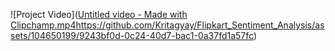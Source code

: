 ![Project Video]([Untitled video - Made with Clipchamp.mp4](https://github.com/Kritagyay/Flipkart_Sentiment_Analysis/assets/104650199/9243bf0d-0c24-40d7-bac1-0a37fd1a57fc)https://github.com/Kritagyay/Flipkart_Sentiment_Analysis/assets/104650199/9243bf0d-0c24-40d7-bac1-0a37fd1a57fc)
